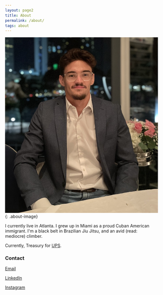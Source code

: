 ```yaml
---
layout: page2
title: About
permalink: /about/
tags: about
---
```


![me](/images/headshot.jpg){: .about-image}

I currently live in Atlanta. I grew up in Miami as a proud Cuban American immigrant. I'm a black belt in Brazilian Jiu Jitsu, and an avid (read: mediocre) climber.

Currently, Treasury for [UPS](https://www.ups.com/us/en/Home.page).

### Contact

[Email](mailto:ernestoriverao@gmail.com)

[LinkedIn](https://www.linkedin.com/in/ernestoorivera)

[Instagram](https://www.instagram.com/ernestoorivera/)